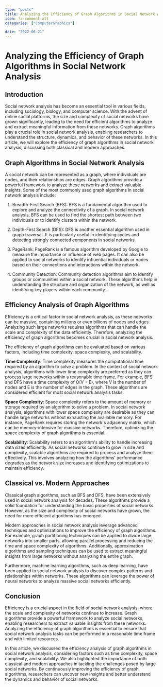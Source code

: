 ```yaml
---
type: "posts"
title: Analyzing the Efficiency of Graph Algorithms in Social Network Analysis
icon: fa-comment-alt
categories: ["ComputerGraphics"]

date: "2022-06-21"
---
```




# Analyzing the Efficiency of Graph Algorithms in Social Network Analysis

## Introduction

Social network analysis has become an essential tool in various fields, including sociology, biology, and computer science. With the advent of online social platforms, the size and complexity of social networks have grown significantly, leading to the need for efficient algorithms to analyze and extract meaningful information from these networks. Graph algorithms play a crucial role in social network analysis, enabling researchers to understand the structure, dynamics, and behavior of these networks. In this article, we will explore the efficiency of graph algorithms in social network analysis, discussing both classical and modern approaches.

## Graph Algorithms in Social Network Analysis

A social network can be represented as a graph, where individuals are nodes, and their relationships are edges. Graph algorithms provide a powerful framework to analyze these networks and extract valuable insights. Some of the most commonly used graph algorithms in social network analysis include:

1. Breadth-First Search (BFS): BFS is a fundamental algorithm used to explore and analyze the connectivity of a graph. In social network analysis, BFS can be used to find the shortest path between two individuals or to identify clusters within the network.

2. Depth-First Search (DFS): DFS is another essential algorithm used in graph traversal. It is particularly useful in identifying cycles and detecting strongly connected components in social networks.

3. PageRank: PageRank is a famous algorithm developed by Google to measure the importance or influence of web pages. It can also be applied to social networks to identify influential individuals or nodes based on their connections and interactions within the network.

4. Community Detection: Community detection algorithms aim to identify groups or communities within a social network. These algorithms help in understanding the structure and organization of the network, as well as identifying key players within each community.

## Efficiency Analysis of Graph Algorithms

Efficiency is a critical factor in social network analysis, as these networks can be massive, containing millions or even billions of nodes and edges. Analyzing such large networks requires algorithms that can handle the scale and complexity of the data efficiently. Therefore, analyzing the efficiency of graph algorithms becomes crucial in social network analysis.

The efficiency of graph algorithms can be evaluated based on various factors, including time complexity, space complexity, and scalability.

**Time Complexity**: Time complexity measures the computational time required by an algorithm to solve a problem. In the context of social network analysis, algorithms with lower time complexity are preferred as they can process large networks within a reasonable time frame. For example, BFS and DFS have a time complexity of O(V + E), where V is the number of nodes and E is the number of edges in the graph. These algorithms are considered efficient for most social network analysis tasks.

**Space Complexity**: Space complexity refers to the amount of memory or storage required by an algorithm to solve a problem. In social network analysis, algorithms with lower space complexity are desirable as they can handle large networks without exhausting the available memory. For instance, PageRank requires storing the network's adjacency matrix, which can be memory-intensive for massive networks. Therefore, optimizing the space complexity of graph algorithms is essential.

**Scalability**: Scalability refers to an algorithm's ability to handle increasing data sizes efficiently. As social networks continue to grow in size and complexity, scalable algorithms are required to process and analyze them effectively. This involves analyzing how the algorithms' performance degrades as the network size increases and identifying optimizations to maintain efficiency.

## Classical vs. Modern Approaches

Classical graph algorithms, such as BFS and DFS, have been extensively used in social network analysis for decades. These algorithms provide a solid foundation for understanding the basic properties of social networks. However, as the size and complexity of social networks have grown, the need for more efficient algorithms has emerged.

Modern approaches in social network analysis leverage advanced techniques and optimizations to improve the efficiency of graph algorithms. For example, graph partitioning techniques can be applied to divide large networks into smaller parts, allowing parallel processing and reducing the time and space complexity of algorithms. Additionally, approximation algorithms and sampling techniques can be used to extract meaningful insights from large networks without analyzing the entire graph.

Furthermore, machine learning algorithms, such as deep learning, have been applied to social network analysis to discover complex patterns and relationships within networks. These algorithms can leverage the power of neural networks to analyze massive social networks efficiently.

## Conclusion

Efficiency is a crucial aspect in the field of social network analysis, where the scale and complexity of networks continue to increase. Graph algorithms provide a powerful framework to analyze social networks, enabling researchers to extract valuable insights from these networks. Analyzing the efficiency of graph algorithms is essential to ensure that social network analysis tasks can be performed in a reasonable time frame and with limited resources.

In this article, we discussed the efficiency analysis of graph algorithms in social network analysis, considering factors such as time complexity, space complexity, and scalability. We also highlighted the importance of both classical and modern approaches in tackling the challenges posed by large social networks. By continuously improving the efficiency of graph algorithms, researchers can uncover new insights and better understand the dynamics and behavior of social networks.